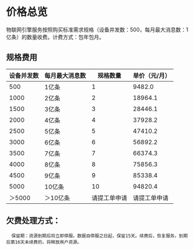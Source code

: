 # 价格总览

 物联网引擎服务按照购买标准需求规格（设备并发数：500，每月最大消息数：1亿条）的数量收费。计费方式：包年包月。
 
 ## 规格费用
 
| 设备并发数 | 每月最大消息数 | 规格数量       | 单价（元/月） |
| ---------- | -------------- | -------------- | ------------- |
| 500        | 1亿条          | 1              | 9482.0        |
| 1000       | 2亿条          | 2              | 18964.1       |
| 1500       | 3亿条          | 3              | 28446.1       |
| 2000       | 4亿条          | 4              | 37928.2       |
| 2500       | 5亿条          | 5              | 47410.2       |
| 3000       | 6亿条          | 6              | 56892.2       |
| 3500       | 7亿条          | 7              | 66374.3       |
| 4000       | 8亿条          | 8              | 75856.3       |
| 4500       | 9亿条          | 9              | 85338.4       |
| 5000       | 10亿条         | 10             | 94820.4       |
| ＞5000     | ＞10亿条       | 请提工单申请   | 请提工单申请  |

## 欠费处理方式：
      保留期：资源到期后将立即停服。数据自停服之日起，保留15天。续费后，恢复服务。到期后第16天未续费的，将释放用户资源。
